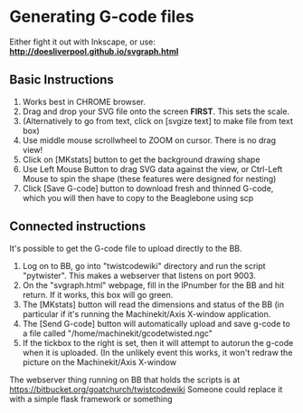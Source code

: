 # Generating G-code files

Either fight it out with Inkscape, or use:
**http://doesliverpool.github.io/svgraph.html**

## Basic Instructions

1. Works best in CHROME browser.
1. Drag and drop your SVG file onto the screen **FIRST**.  This sets the scale.
1. (Alternatively to go from text, click on [svgize text] to make file from text box)
1. Use middle mouse scrollwheel to ZOOM on cursor.  There is no drag view!
1. Click on [MKstats] button to get the background drawing shape
1. Use Left Mouse Button to drag SVG data against the view, or Ctrl-Left Mouse to spin the shape (these features were designed for nesting)
1. Click [Save G-code] button to download fresh and thinned G-code, which you will then have to copy to the Beaglebone using scp

## Connected instructions

It's possible to get the G-code file to upload directly to the BB.

1. Log on to BB, go into "twistcodewiki" directory and run the script "pytwister".  This makes a webserver that listens on port 9003.
1. On the "svgraph.html" webpage, fill in the IPnumber for the BB and hit return.  If it works, this box will go green.  
1. The [MKstats] button will read the dimensions and status of the BB (in particular if it's running the Machinekit/Axis X-window application.
1. The [Send G-code] button will automatically upload and save g-code to a file called "/home/machinekit/gcodetwisted.ngc"
1. If the tickbox to the right is set, then it will attempt to autorun the g-code when it is uploaded.   (In the unlikely event this works, it won't redraw the picture on the Machinekit/Axis X-window

The webserver thing running on BB that holds the scripts is at https://bitbucket.org/goatchurch/twistcodewiki
Someone could replace it with a simple flask framework or something


